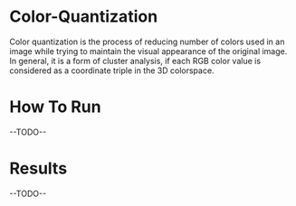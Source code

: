 # Color-Quantization
Color quantization is the process of reducing number of colors used in an image while trying to maintain the visual appearance of the original image. In general, it is a form of cluster analysis, if each RGB color value is considered as a coordinate triple in the 3D colorspace. 
# How To Run
--TODO--
# Results
--TODO--
